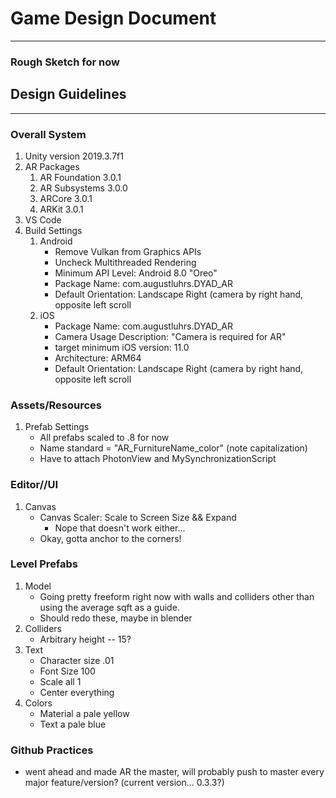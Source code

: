 # Game Design Document
---
### Rough Sketch for now

## Design Guidelines
---
### Overall System
1. Unity version 2019.3.7f1
2. AR Packages
   1. AR Foundation 3.0.1
   2. AR Subsystems 3.0.0
   3. ARCore 3.0.1
   4. ARKit 3.0.1
3. VS Code
4. Build Settings
   1. Android
      - Remove Vulkan from Graphics APIs
      - Uncheck Multithreaded Rendering
      - Minimum API Level: Android 8.0 "Oreo"
      - Package Name: com.augustluhrs.DYAD_AR
      - Default Orientation: Landscape Right (camera by right hand, opposite left scroll
   2. iOS
      - Package Name: com.augustluhrs.DYAD_AR
      - Camera Usage Description: "Camera is required for AR"
      - target minimum iOS version: 11.0
      - Architecture: ARM64
      - Default Orientation: Landscape Right (camera by right hand, opposite left scroll

### Assets/Resources
1. Prefab Settings
   - All prefabs scaled to .8 for now 
   - Name standard = "AR_FurnitureName_color" (note capitalization)
   - Have to attach PhotonView and MySynchronizationScript

### Editor//UI
1. Canvas
   - Canvas Scaler: Scale to Screen Size && Expand
     - Nope that doesn't work either...
   - Okay, gotta anchor to the corners!
### Level Prefabs
1. Model
   - Going pretty freeform right now with walls and colliders other than using the average sqft as a guide.
   - Should redo these, maybe in blender
2. Colliders
   - Arbitrary height -- 15?
3. Text
   - Character size .01
   - Font Size 100
   - Scale all 1
   - Center everything
4. Colors
   - Material a pale yellow
   - Text a pale blue

### Github Practices
- went ahead and made AR the master, will probably push to master every major feature/version? (current version... 0.3.3?)
